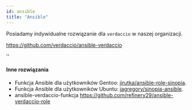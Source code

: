 ```yaml
---
id: ansible
title: "Ansible"
---
```


Posiadamy indywidualne rozwiązanie dla `verdaccio` w naszej organizacji.

<https://github.com/verdaccio/ansible-verdaccio>

<div id="codefund">''</div>

#### Inne rozwiązania

* Funkcja Ansible dla użytkowników Gentoo: [jirutka/ansible-role-sinopia](https://github.com/jirutka/ansible-role-sinopia).
* Funkcja Ansible dla użytkowników Ubuntu: [jagregory/sinopia-ansible](https://github.com/jagregory/sinopia-ansible).
* ansible-verdaccio-funkcja <https://github.com/refinery29/ansible-verdaccio-role>